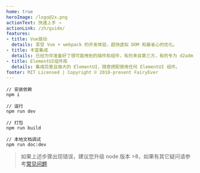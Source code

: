 ```yaml
---
home: true
heroImage: /logo@2x.png
actionText: 快速上手 →
actionLink: /zh/guide/
features:
- title: Vue驱动
  details: 享受 Vue + webpack 的开发体验，超快虚拟 DOM 和最省心的优化。
- title: 丰富集成
  details: 已经为你准备好了很可能用到的插件和组件，有的来自第三方，有的专为 d2admin 设计。
- title: ElementUI组件库
  details: 集成完善且强大的 ElementUI，随意搭配使用任何 ElementUI 组件。
footer: MIT Licensed | Copyright © 2018-present FairyEver
---
```


```
// 安装依赖
npm i

// 运行
npm run dev

// 打包
npm run build

// 本地文档调试
npm run doc:dev
```

> 如果上述步骤出现错误，建议您升级 node 版本 >8，如果有其它疑问请参考[常见问题](/zh/guide/q-a.html)